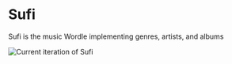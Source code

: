 # Sufi
Sufi is the music Wordle implementing genres, artists, and albums

![Current iteration of Sufi](https://user-images.githubusercontent.com/52009380/171695461-7aab6a5b-8120-4980-8416-e4c7556390b3.png)
